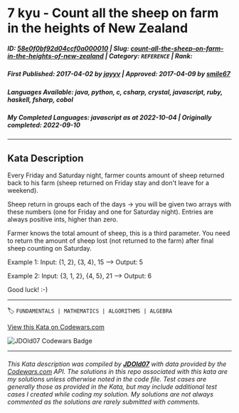 # 7 kyu - Count all the sheep on farm in the heights of New Zealand

##### **ID**: [58e0f0bf92d04ccf0a000010](https://www.codewars.com/kata/58e0f0bf92d04ccf0a000010) | **Slug**: [count-all-the-sheep-on-farm-in-the-heights-of-new-zealand](https://www.codewars.com/kata/58e0f0bf92d04ccf0a000010) | **Category**: `REFERENCE` | **Rank**: <span style="color:white">7 kyu</span>

##### **First Published**: 2017-04-02 ***by*** [jayyv](https://www.codewars.com/users/jayyv) | **Approved**: 2017-04-09 ***by*** [smile67](https://www.codewars.com/users/smile67)

##### **Languages Available**: java, python, c, csharp, crystal, javascript, ruby, haskell, fsharp, cobol

##### **My Completed Languages**: javascript ***as at*** 2022-10-04 | **Originally completed**: 2022-09-10

---

## Kata Description


Every Friday and Saturday night, farmer counts amount of sheep returned back to his farm (sheep returned on Friday stay and don't leave for a weekend).



Sheep return in groups each of the days -> you will be given two arrays with these numbers (one for Friday and one for Saturday night). Entries are always positive ints, higher than zero.



Farmer knows the total amount of sheep, this is a third parameter. You need to return the amount of sheep lost (not returned to the farm) after final sheep counting on Saturday.



Example 1: Input: {1, 2}, {3, 4}, 15 --> Output: 5



Example 2: Input: {3, 1, 2}, {4, 5}, 21 --> Output: 6



Good luck! :-)



---


🏷 `FUNDAMENTALS | MATHEMATICS | ALGORITHMS | ALGEBRA`


[View this Kata on Codewars.com](https://www.codewars.com/kata/58e0f0bf92d04ccf0a000010)

![](https://www.codewars.com/users/jdold07/badges/large "JDOld07 Codewars Badge")

---

###### *This Kata description was compiled by [**JDOld07**](https://tpstech.dev) with data provided by the [Codewars.com](https://www.codewars.com) API.  The solutions in this repo associated with this kata are my solutions unless otherwise noted in the code file.  Test cases are generally those as provided in the Kata, but may include additional test cases I created while coding my solution.  My solutions are not always commented as the solutions are rarely submitted with comments.*
